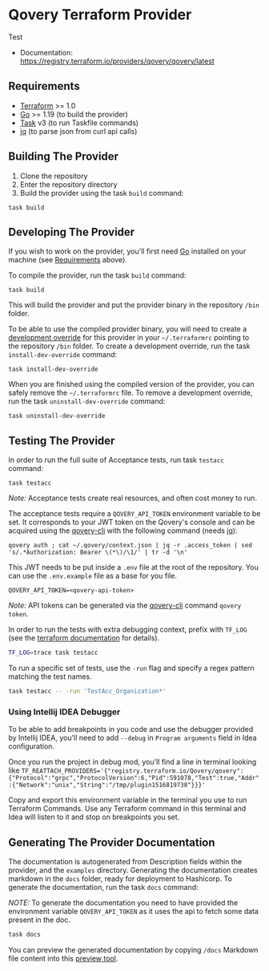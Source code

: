# Qovery Terraform Provider 
Test

- Documentation: https://registry.terraform.io/providers/qovery/qovery/latest

## Requirements

- [Terraform](https://www.terraform.io/downloads.html) >= 1.0
- [Go](https://golang.org/doc/install) >= 1.19 (to build the provider)
- [Task](https://taskfile.dev) v3 (to run Taskfile commands)
- [jq](https://stedolan.github.io/jq/download/) (to parse json from curl api calls)

## Building The Provider

1. Clone the repository
1. Enter the repository directory
1. Build the provider using the task `build` command:

```shell
task build
```

## Developing The Provider

If you wish to work on the provider, you'll first need [Go](http://www.golang.org) installed on your machine (see [Requirements](#requirements) above).

To compile the provider, run the task `build` command:

```shell
task build
```

This will build the provider and put the provider binary in the repository `/bin` folder.

To be able to use the compiled provider binary, you will need to create a [development override](https://www.terraform.io/docs/cli/config/config-file.html#development-overrides-for-provider-developers) for this provider in your `~/.terraformrc` pointing to the repository `/bin` folder. 
To create a development override, run the task `install-dev-override` command:

```shell
task install-dev-override
```

When you are finished using the compiled version of the provider, you can safely remove the `~/.terraformrc` file.
To remove a development override, run the task `uninstall-dev-override` command:

```shell
task uninstall-dev-override
```

## Testing The Provider

In order to run the full suite of Acceptance tests, run task `testacc` command:

```shell
task testacc
```

*Note:* Acceptance tests create real resources, and often cost money to run.

The acceptance tests require a `QOVERY_API_TOKEN` environment variable to be set. 
It corresponds to your JWT token on the Qovery's console and can be acquired using the [qovery-cli](https://github.com/Qovery/qovery-cli) with the following command (needs [jq](https://stedolan.github.io/jq/download/)): 

```shell
qovery auth ; cat ~/.qovery/context.json | jq -r .access_token | sed 's/.*Authorization: Bearer \(*\)/\1/' | tr -d '\n'
```

This JWT needs to be put inside a `.env` file at the root of the repository. 
You can use the `.env.example` file as a base for you file.  

```dotenv
QOVERY_API_TOKEN=<qovery-api-token>
```

*Note:* API tokens can be generated via the [qovery-cli](https://github.com/Qovery/qovery-cli) command `qovery token`.

In order to run the tests with extra debugging context, prefix with `TF_LOG` (see the [terraform documentation](https://www.terraform.io/docs/internals/debugging.html) for details).

```sh
TF_LOG=trace task testacc
```

To run a specific set of tests, use the `-run` flag and specify a regex pattern matching the test names.

```sh
task testacc -- -run 'TestAcc_Organization*'
```

### Using Intellij IDEA Debugger

To be able to add breakpoints in you code and use the debugger provided by Intellij IDEA, you'll need to add `--debug` in `Program arguments` field in Idea configuration.

Once you run the project in debug mod, you'll find a line in terminal looking like `TF_REATTACH_PROVIDERS='{"registry.terraform.io/Qovery/qovery":{"Protocol":"grpc","ProtocolVersion":6,"Pid":591078,"Test":true,"Addr":{"Network":"unix","String":"/tmp/plugin1516819738"}}}'`

Copy and export this environment variable in the terminal you use to run Terraform Commands. Use any Terraform command in this terminal and Idea will listen to it and stop on breakpoints you set.

## Generating The Provider Documentation

The documentation is autogenerated from Description fields within the provider, and the `examples` directory.
Generating the documentation creates markdown in the `docs` folder, ready for deployment to Hashicorp.
To generate the documentation, run the task `docs` command:

*NOTE:* To generate the documentation you need to have provided the environment variable `QOVERY_API_TOKEN` as it uses the api to fetch some data present in the doc.

```sh
task docs
```

You can preview the generated documentation by copying `/docs` Markdown file content into this [preview tool](https://registry.terraform.io/tools/doc-preview).
